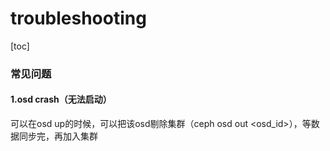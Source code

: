 # troubleshooting

[toc]

### 常见问题

#### 1.osd crash（无法启动）
可以在osd up的时候，可以把该osd剔除集群（ceph osd out <osd_id>），等数据同步完，再加入集群
